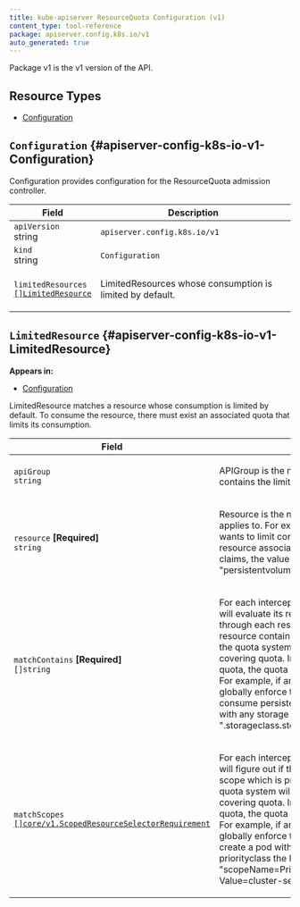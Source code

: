 ```yaml
---
title: kube-apiserver ResourceQuota Configuration (v1)
content_type: tool-reference
package: apiserver.config.k8s.io/v1
auto_generated: true
---
```

<p>Package v1 is the v1 version of the API.</p>


## Resource Types 


- [Configuration](#apiserver-config-k8s-io-v1-Configuration)
  
    

## `Configuration`     {#apiserver-config-k8s-io-v1-Configuration}
    


<p>Configuration provides configuration for the ResourceQuota admission controller.</p>


<table class="table">
<thead><tr><th width="30%">Field</th><th>Description</th></tr></thead>
<tbody>
    
<tr><td><code>apiVersion</code><br/>string</td><td><code>apiserver.config.k8s.io/v1</code></td></tr>
<tr><td><code>kind</code><br/>string</td><td><code>Configuration</code></td></tr>
    
  
<tr><td><code>limitedResources</code><br/>
<a href="#apiserver-config-k8s-io-v1-LimitedResource"><code>[]LimitedResource</code></a>
</td>
<td>
   <p>LimitedResources whose consumption is limited by default.</p>
</td>
</tr>
</tbody>
</table>

## `LimitedResource`     {#apiserver-config-k8s-io-v1-LimitedResource}
    

**Appears in:**

- [Configuration](#apiserver-config-k8s-io-v1-Configuration)


<p>LimitedResource matches a resource whose consumption is limited by default.
To consume the resource, there must exist an associated quota that limits
its consumption.</p>


<table class="table">
<thead><tr><th width="30%">Field</th><th>Description</th></tr></thead>
<tbody>
    
  
<tr><td><code>apiGroup</code><br/>
<code>string</code>
</td>
<td>
   <p>APIGroup is the name of the APIGroup that contains the limited resource.</p>
</td>
</tr>
<tr><td><code>resource</code> <B>[Required]</B><br/>
<code>string</code>
</td>
<td>
   <p>Resource is the name of the resource this rule applies to.
For example, if the administrator wants to limit consumption
of a storage resource associated with persistent volume claims,
the value would be &quot;persistentvolumeclaims&quot;.</p>
</td>
</tr>
<tr><td><code>matchContains</code> <B>[Required]</B><br/>
<code>[]string</code>
</td>
<td>
   <p>For each intercepted request, the quota system will evaluate
its resource usage.  It will iterate through each resource consumed
and if the resource contains any substring in this listing, the
quota system will ensure that there is a covering quota.  In the
absence of a covering quota, the quota system will deny the request.
For example, if an administrator wants to globally enforce that
that a quota must exist to consume persistent volume claims associated
with any storage class, the list would include
&quot;.storageclass.storage.k8s.io/requests.storage&quot;</p>
</td>
</tr>
<tr><td><code>matchScopes</code><br/>
<a href="https://kubernetes.io/docs/reference/generated/kubernetes-api/v1.26/#scopedresourceselectorrequirement-v1-core"><code>[]core/v1.ScopedResourceSelectorRequirement</code></a>
</td>
<td>
   <p>For each intercepted request, the quota system will figure out if the input object
satisfies a scope which is present in this listing, then
quota system will ensure that there is a covering quota.  In the
absence of a covering quota, the quota system will deny the request.
For example, if an administrator wants to globally enforce that
a quota must exist to create a pod with &quot;cluster-services&quot; priorityclass
the list would include &quot;scopeName=PriorityClass, Operator=In, Value=cluster-services&quot;</p>
</td>
</tr>
</tbody>
</table>
  